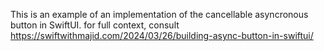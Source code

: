 This is an example of an implementation of the cancellable asyncronous button in SwiftUI.
for full context, consult https://swiftwithmajid.com/2024/03/26/building-async-button-in-swiftui/
